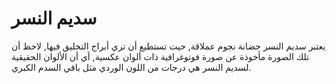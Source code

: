 # سديم النسر

يعتبر سديم النسر حضانة نجوم عملاقة, حيت تستطيع أن تري أبراج التخليق فيها, لاحظ
أن تلك الصورة مأخوذة عن صورة فوتوغرافية ذات ألوان عكسية, أي أن الألوان الحقيقية
لسديم النسر هي درجات من اللون الوردي مثل باقي السدم الكبري.
